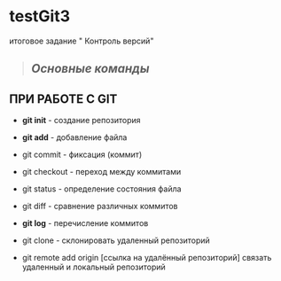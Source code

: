 
# testGit3
итоговое задание " Контроль версий"
  >## *Основные команды*

## **ПРИ РАБОТЕ C GIT**

 * **git init** - создание репозитория

  * **git add** - добавление файла

  * git commit - фиксация (коммит)

  * git checkout - переход между коммитами

* git status - определение состояния файла

 * git  diff - сравнение различных коммитов

 * __**git log**__ - перечисление коммитов 

 * git clone - склонировать удаленный репозиторий 

 * git remote add origin [ссылка на удалённый репозиторий] связать удаленный и локальный репозиторий




 